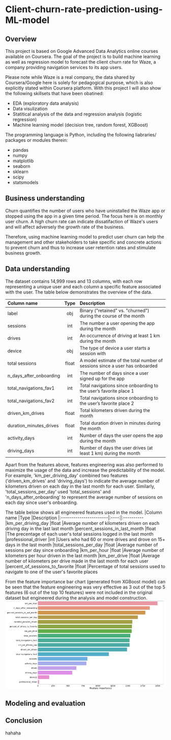 # Client-churn-rate-prediction-using-ML-model
## **Overview**

This project is based on Google Advanced Data Analytics online courses available on Coursera.
The goal of the project is to build machine learning as well as regression model to forecast the client churn rate for Waze, a company providing navigation services to its app users.

Please note while Waze is a real company, the data shared by Coursera/Google here is solely for pedagogical purpose, which is also explicitly stated within Coursera platform.
With this project I will also show the following skillsets that have been obatined:

* EDA (exploratory data analysis)
* Data visulization
* Statitical analysis of the data and regression analysis (logistic regression)
* Machine learning model (decision tree, random forest, XGBoost)

The programming language is Python, including the following liabraries/ packages or modules therein:

* pandas
* numpy
* matplotlib
* seaborn
* sklearn
* scipy
* statsmodels



## **Business understanding**

Churn quantifies the number of users who have uninstalled the Waze app or stopped using the app in a given time period. The focus here is on monthly user churn. A high churn rate can indicate dissatifaction of Waze's users and will affect adversely the growth rate of the business. 

Therefore, using machine learning model to predict user churn can help the management and other stakeholders to take specific and concrete actions to prevent churn and thus to increase user retention rates and stimulate business growth.


## **Data understanding**

The dataset contains 14,999 rows and 13 columns, with each row representing a unique user and each column a specific feature associated with the user. The table below demonstrates the overview of the data.

|Column name |Type |Description
|:-----------------------|:----:|:----------
|label                   |obj   |Binary ("retained" vs. "churned") during the course of the month
|sessions                |int   |The number a user opening the app during the month
|drives                  |int   |An occurrence of driving at least 1 km during the month
|device                  |obj   |The type of device a user starts a session with
|total sessions          |float |A model estimate of the total number of sessions since a user has onboarded
|n_days_after_onboarding |int   |The number of days since a user signed up for the app
|total_navigations_fav1  |int   |Total navigations since onboarding to the user’s favorite place 1
|total_navigations_fav2  |int   |Total navigations since onboarding to the user’s favorite place 2
|driven_km_drives        |float |Total kilometers driven during the month
|duration_minutes_drives |float |Total duration driven in minutes during the month
|activity_days           |int   |Number of days the user opens the app during the month
|driving_days            |int   |Number of days the user drives (at least 1 km) during the month

Apart from the features above, features engineering was also performed to maximize the usage of the data and increase the predictability of the model. For example, 'km_per_driving_day' combined two features ('driven_km_drives' and 'driving_days') to indicate the average number of kilometers driven on each day in the last month for each user. Similarly, 'total_sessions_per_day' used 'total_sessions' and 'n_days_after_onboarding' to represent the average number of sessions on each day since user's onboarding. 

The table below shows all engineered features used in the model.
|Column name |Type |Description
|:-----------------------|:----:|:----------
|km_per_driving_day              |float |Average number of kilometers driven on each driving day in the last last month
|percent_sessions_in_last_month  |float |The precentage of each user's total sessions logged in the last month
|professional_driver             |int   |Users who had 60 or more drives and drove on 15+ days in the last month
|total_sessions_per_day          |float |Average number of sessions per day since onboarding
|km_per_hour                     |float |Average number of kilometers per hour driven in the last month
|km_per_drive                    |float |Average number of kilometers per drive made in the last month for each user
|percent_of_sessions_to_favorite |float |Percentage of total sessions used to navigate to one of the user's favorite places

From the feature importance bar chart (generated from XGBoost model) can be seen that the feature engineering was very effective as 3 out of the top 5 features (6 out of the top 10 features) were not included in the original dataset but engineered during the analysis and model construction.
![alt text](https://github.com/friend-of-data/Client-churn-rate-prediction-using-ML-model/blob/main/Feature%20importance.PNG)
## **Modeling and evaluation**
## **Conclusion**

hahaha
